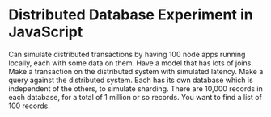 
# Distributed Database Experiment in JavaScript

Can simulate distributed transactions by having 100 node apps running locally, each with some data on them. Have a model that has lots of joins. Make a transaction on the distributed system with simulated latency. Make a query against the distributed system. Each has its own database which is independent of the others, to simulate sharding. There are 10,000 records in each database, for a total of 1 million or so records. You want to find a list of 100 records.
